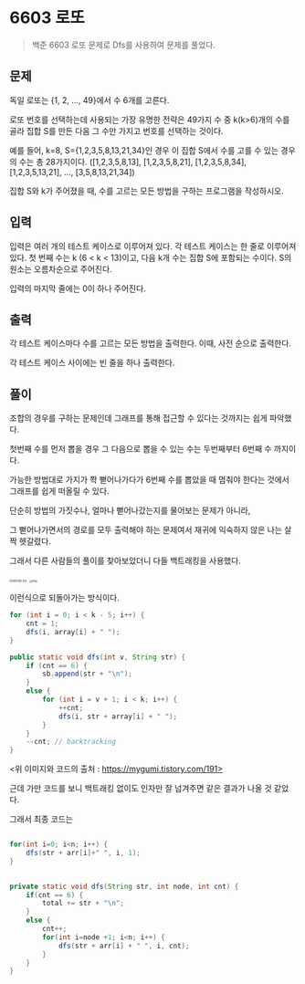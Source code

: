 # 6603 로또

> 백준 6603 로또 문제로 Dfs를 사용하여 문제를 풀었다.



## 문제

독일 로또는 {1, 2, ..., 49}에서 수 6개를 고른다.

로또 번호를 선택하는데 사용되는 가장 유명한 전략은 49가지 수 중 k(k>6)개의 수를 골라 집합 S를 만든 다음 그 수만 가지고 번호를 선택하는 것이다.

예를 들어, k=8, S={1,2,3,5,8,13,21,34}인 경우 이 집합 S에서 수를 고를 수 있는 경우의 수는 총 28가지이다. ([1,2,3,5,8,13], [1,2,3,5,8,21], [1,2,3,5,8,34], [1,2,3,5,13,21], ..., [3,5,8,13,21,34])

집합 S와 k가 주어졌을 때, 수를 고르는 모든 방법을 구하는 프로그램을 작성하시오.

## 입력

입력은 여러 개의 테스트 케이스로 이루어져 있다. 각 테스트 케이스는 한 줄로 이루어져 있다. 첫 번째 수는 k (6 < k < 13)이고, 다음 k개 수는 집합 S에 포함되는 수이다. S의 원소는 오름차순으로 주어진다.

입력의 마지막 줄에는 0이 하나 주어진다. 

## 출력

각 테스트 케이스마다 수를 고르는 모든 방법을 출력한다. 이때, 사전 순으로 출력한다.

각 테스트 케이스 사이에는 빈 줄을 하나 출력한다.



## 풀이

조합의 경우를 구하는 문제인데 그래프를 통해 접근할 수 있다는 것까지는 쉽게 파악했다.

첫번째 수를 먼저 뽑을 경우 그 다음으로 뽑을 수 있는 수는 두번째부터 6번째 수 까지이다.

가능한 방법대로 가지가 쫙 뻗어나가다가 6번째 수를 뽑았을 때 멈춰야 한다는 것에서 그래프를 쉽게 떠올릴 수 있다.



단순히 방법의 가짓수나, 얼마나 뻗어나갔는지를 물어보는 문제가 아니라,

그 뻗어나가면서의 경로를 모두 출력해야 하는 문제여서 재귀에 익숙하지 않은 나는 살짝 헷갈렸다.



그래서 다른 사람들의 풀이를 찾아보았더니 다들 백트래킹을 사용했다.



<img src="https://t1.daumcdn.net/cfile/tistory/2569A733598063D82C" alt="6603번 로또" style="zoom: 33%;" />

<img src="https://t1.daumcdn.net/cfile/tistory/241B5B33598063D91F" alt="img" style="zoom:33%;" />

이런식으로 되돌아가는 방식이다.

```JAVA
for (int i = 0; i < k - 5; i++) { 
    cnt = 1; 
    dfs(i, array[i] + " "); 
} 

public static void dfs(int v, String str) { 
    if (cnt == 6) { 
        sb.append(str + "\n");
    } 
    else { 
        for (int i = v + 1; i < k; i++) {
            ++cnt;
            dfs(i, str + array[i] + " ");
        } 
    } 
    --cnt; // backtracking 
}
```

<위 이미지와 코드의 출처 : https://mygumi.tistory.com/191>



근데 가만 코드를 보니 백트래킹 없이도 인자만 잘 넘겨주면 같은 결과가 나올 것 같았다.



그래서 최종 코드는 

```java

for(int i=0; i<n; i++) {
    dfs(str + arr[i]+" ", i, 1);
}

	
private static void dfs(String str, int node, int cnt) {
    if(cnt == 6) {
        total += str + "\n";
    }
    else {
        cnt++;
        for(int i=node +1; i<n; i++) {				
            dfs(str + arr[i] + " ", i, cnt);
        }
    }
}

```

